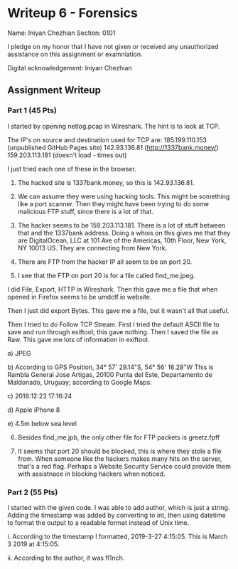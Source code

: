 # Writeup 6 - Forensics

Name: Iniyan Chezhian
Section: 0101

I pledge on my honor that I have not given or received any unauthorized assistance on this assignment or examniation.

Digital acknowledgement: Iniyan Chezhian

## Assignment Writeup

### Part 1 (45 Pts)

I started by opening netlog.pcap in Wireshark. The hint is to look at TCP.

The IP's on source and destination used for TCP are:
185.199.110.153 (unpublished GitHub Pages site)
142.93.136.81 (http://1337bank.money/)
159.203.113.181 (doesn't load - times out)

I just tried each one of these in the browser.

1. The hacked site is 1337bank.money, so this is 142.93.136.81.

2. We can assume they were using hacking tools. This might be something like a port scanner. Then they might have been trying to do some malicious FTP stuff, since there is a lot of that.

3. The hacker seems to be 159.203.113.181. There is a lot of stuff between that and the 1337bank address. Doing a whois on this gives me that they are DigitalOcean, LLC at 101 Ave of the Americas, 10th Floor, New York, NY 10013 US. They are connecting from New York.

4. There are FTP from the hacker IP all seem to be on port 20.

5. I see that the FTP on port 20 is for a file called find_me.jpeg.

I did File, Export, HTTP in Wireshark. Then this gave me a file that when opened in Firefox seems to be umdctf.io website.

Then I just did export Bytes. This gave me a file, but it wasn't all that useful.

Then I tried to do Follow TCP Stream. First I tried the default ASCII file to save and run through exiftool; this gave nothing. Then I saved the file as Raw. This gave me lots of information in exiftool.

a) JPEG

b) According to GPS Position, 
34° 57' 29.14"S, 54° 56' 16.28"W
This is Rambla General Jose Artigas, 20100 Punta del Este, Departamento de Maldonado, Uruguay; according to Google Maps.

c) 2018:12:23 17:16:24

d) Apple iPhone 8

e) 4.5m below sea level


6. Besides find_me.jpb, the only other file for FTP packets is greetz.fpff

7. It seems that port 20 should be blocked, this is where they stole a file from. When someone like the hackers makes many hits on the server, that's a red flag. Perhaps a Website Security Service could provide them with assistnace in blocking hackers when noticed.



### Part 2 (55 Pts)

I started with the given code. I was able to add author, which is just a string. Adding the timestamp was added by converting to int, then using datetime to format the output to a readable format instead of Unix time.

i. According to the timestamp I formatted, 2019-3-27 4:15:05. This is March 3 2019 at 4:15:05.

ii. According to the author, it was fl1nch.
